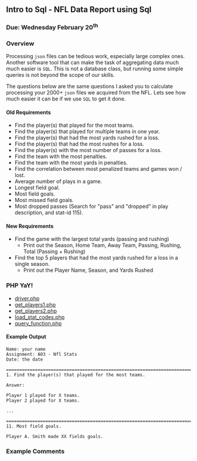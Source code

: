 ## Intro to Sql - NFL Data Report using Sql
### Due: Wednesday February 20<sup>th</sup>


### Overview

Processing `json` files can be tedious work, especially large complex ones. Another software tool that can make the task of aggregating data much much easier is `SQL`. This is not a database class, but running some simple queries is not beyond the scope of our skills. 

The questions below are the same questions I asked you to calculate processing your 2000+ `json` files we acquired from the NFL. Lets see how much easier it can be if we use `SQL` to get it done. 

#### Old Requirements 

- Find the player(s) that played for the most teams.
- Find the player(s) that played for multiple teams in one year.
- Find the player(s) that had the most yards rushed for a loss.
- Find the player(s) that had the most rushes for a loss.
- Find the player(s) with the most number of passes for a loss.
- Find the team with the most penalties.
- Find the team with the most yards in penalties.
- Find the correlation between most penalized teams and games won / lost.
- Average number of plays in a game.
- Longest field goal.
- Most field goals.
- Most missed field goals.
- Most dropped passes (Search for "pass" and "dropped" in play description, and stat-id 115).

#### New Requirements

- Find the game with the largest total yards (passing and rushing)
  - Print out the Season, Home Team, Away Team, Passing, Rushing, Total (Passing + Rushing)
- Find the top 5 players that had the most yards rushed for a loss in a single season.
  - Print out the Player Name, Season, and Yards Rushed 




### PHP YaY!

- [driver.php](./driver.php)
- [get_players1.php](./get_players1.php)
- [get_players2.php](./get_players2.php)
- [load_stat_codes.php](./load_stat_codes.php)
- [query_function.php](./query_function.php)

#### Example Output
```
Name: your name
Assignment: A03 - Nfl Stats 
Date: the date

==================================================================================
1. Find the player(s) that played for the most teams.

Answer:

Player 1 played for X teams.
Player 2 played for X teams.

...

==================================================================================
11. Most field goals.

Player A. Smith made XX fields goals.
```

### Example Comments

